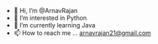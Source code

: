 - 👋 Hi, I’m @ArnavRajan
- 👀 I’m interested in Python
- 🌱 I’m currently learning Java
- 📫 How to reach me ... arnavrajan21@gmail.com

<!---
ArnavRajan/ArnavRajan is a ✨ special ✨ repository because its `README.md` (this file) appears on your GitHub profile.
You can click the Preview link to take a look at your changes.
--->
